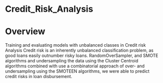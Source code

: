 # Credit_Risk_Analysis

# Overview
Training  and evaluating  models with unbalanced classes in Credit risk Analysis
Credit risk is an inherently unbalanced classification problem, as good loans easily 
outnumber risky loans. RandomOverSampler, and SMOTE algorithms and undersampling 
the data using the Cluster Centroid algorithms combined with use a combinatorial 
approach of over- and undersampling using the SMOTEEN algorithms, we were able 
to predict credit risks in loan disbursement.
